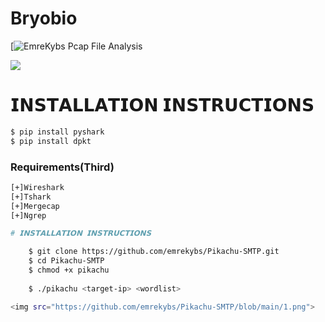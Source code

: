 # Bryobio
[![EmreKybs](https://img.shields.io/badge/MadeBy-EmreKybs-red)
Pcap File Analysis

<img src="https://github.com/emrekybs/Pikachu-SMTP/blob/main/icegif-5810.gif">


# 𝗜𝗡𝗦𝗧𝗔𝗟𝗟𝗔𝗧𝗜𝗢𝗡 𝗜𝗡𝗦𝗧𝗥𝗨𝗖𝗧𝗜𝗢𝗡𝗦
```sh
$ pip install pyshark
$ pip install dpkt
```

### Requirements(Third)
```sh
[+]Wireshark
[+]Tshark
[+]Mergecap
[+]Ngrep

# 𝗜𝗡𝗦𝗧𝗔𝗟𝗟𝗔𝗧𝗜𝗢𝗡 𝗜𝗡𝗦𝗧𝗥𝗨𝗖𝗧𝗜𝗢𝗡𝗦

    $ git clone https://github.com/emrekybs/Pikachu-SMTP.git
    $ cd Pikachu-SMTP
    $ chmod +x pikachu
    
    $ ./pikachu <target-ip> <wordlist>

<img src="https://github.com/emrekybs/Pikachu-SMTP/blob/main/1.png">

